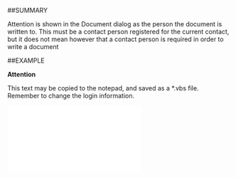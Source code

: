 

##SUMMARY

Attention is shown in the Document dialog as the person the document is written to. This must be a contact person registered for the current contact, but it does not mean however that a contact person is required in order to write a document


##EXAMPLE

**Attention**

This text may be copied to the notepad, and saved as a *.vbs file. Remember to change the login information.

![](../../Examples/vbs/SODocument.Attention.vbs.txt)





